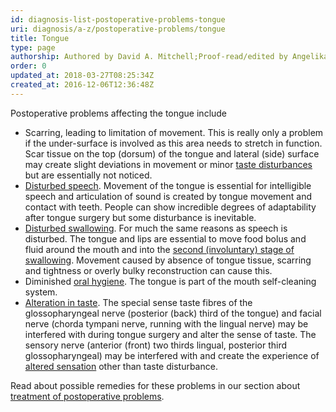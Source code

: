 ```yaml
---
id: diagnosis-list-postoperative-problems-tongue
uri: diagnosis/a-z/postoperative-problems/tongue
title: Tongue
type: page
authorship: Authored by David A. Mitchell;Proof-read/edited by Angelika Sebald
order: 0
updated_at: 2018-03-27T08:25:34Z
created_at: 2016-12-06T12:36:48Z
---
```


<p>Postoperative problems affecting the tongue include</p>
<ul>
    <li>Scarring, leading to limitation of movement. This is really
        only a problem if the under-surface is involved as this
        area needs to stretch in function. Scar tissue on the
        top (dorsum) of the tongue and lateral (side) surface
        may create slight deviations in movement or minor
        <a href="/help/oral-food/ttt">taste disturbances</a> but are essentially not noticed.</li>
    <li><a href="/help/salt">Disturbed speech</a>. Movement of the
        tongue is essential for intelligible speech and articulation
        of sound is created by tongue movement and contact with
        teeth. People can show incredible degrees of adaptability
        after tongue surgery but some disturbance is inevitable.</li>
    <li><a href="/diagnosis/a-z/dysphagia">Disturbed swallowing</a>.
        For much the same reasons as speech is disturbed. The
        tongue and lips are essential to move food bolus and
        fluid around the mouth and into the <a href="/help/oral-food/swallowing-anatomy-physiology">second (involuntary) stage of swallowing</a>.
        Movement caused by absence of tongue tissue, scarring
        and tightness or overly bulky reconstruction can cause
        this.</li>
    <li>Diminished <a href="/help/oral-hygiene">oral hygiene</a>.
        The tongue is part of the mouth self-cleaning system.</li>
    <li><a href="/help/oral-food/ttt">Alteration in taste</a>. The
        special sense taste fibres of the glossopharyngeal nerve
        (posterior (back) third of the tongue) and facial nerve
        (chorda tympani nerve, running with the lingual nerve)
        may be interfered with during tongue surgery and alter
        the sense of taste. The sensory nerve (anterior (front)
        two thirds lingual, posterior third glossopharyngeal)
        may be interfered with and create the experience of
        <a href="/diagnosis/a-z/neuropathies">altered sensation</a> other than taste disturbance.</li>
</ul>
<aside>
    <p>Read about possible remedies for these problems in our section
        about <a href="/treatment/surgery/postoperative-problems">treatment of postoperative problems</a>.</p>
</aside>
